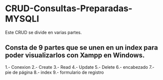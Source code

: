 # CRUD-Consultas-Preparadas-MYSQLI
Este CRUD se divide en varias partes.

## Consta de 9 partes que se unen en un index para poder visualizarlos con Xampp en Windows.
1.- Conexion
2.- Create
3.- Read
4.- Update
5.- Delete
6.- encabezado
7.- pie de página
8.- index
9.- formulario de registro
